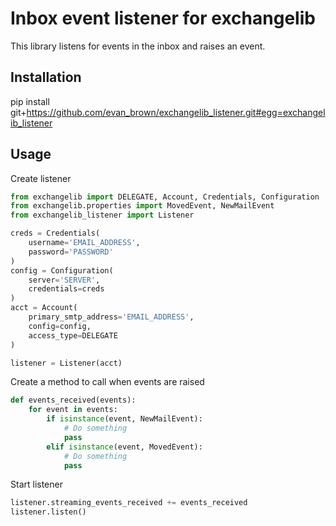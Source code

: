 Inbox event listener for exchangelib
====================================
This library listens for events in the inbox and raises an event.

## Installation
pip install git+https://github.com/evan_brown/exchangelib_listener.git#egg=exchangelib_listener


## Usage
Create listener
```python
from exchangelib import DELEGATE, Account, Credentials, Configuration
from exchangelib.properties import MovedEvent, NewMailEvent
from exchangelib_listener import Listener

creds = Credentials(
    username='EMAIL_ADDRESS',
    password='PASSWORD'
)
config = Configuration(
    server='SERVER',
    credentials=creds
)
acct = Account(
    primary_smtp_address='EMAIL_ADDRESS',
    config=config,
    access_type=DELEGATE
)

listener = Listener(acct)
```

Create a method to call when events are raised
```python
def events_received(events):
    for event in events:
        if isinstance(event, NewMailEvent):
            # Do something
            pass
        elif isinstance(event, MovedEvent):
            # Do something
            pass
```

Start listener
```python
listener.streaming_events_received += events_received
listener.listen()
```
